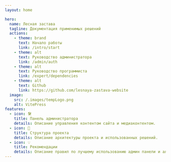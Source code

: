 ```yaml
---
layout: home

hero:
  name: Лесная застава
  tagline: Документация применимых решений
  actions:
    - theme: brand
      text: Начало работы
      link: /intro/start
    - theme: alt
      text: Руководство администратора
      link: /admin/auth
    - theme: alt
      text: Руководство программиста
      link: /expert/dependencies
    - theme: alt
      text: Github
      link: https://github.com/lesnaya-zastava-website
  image:
    src: /.images/tempLogo.png
    alt: VitePress
features:
  - icon: 🛠️
    title: Панель администратора
    details: Описание управления контентом сайта и медиаконтентом.
  - icon: 📝
    title: Структура проекта
    details: Описание архитектуры проекта и использованных решений.
  - icon: 💡
    title: Рекомендации
    details: Описание правил по лучшему использованию админ панели и алгоритм поведения при обнаружении ошибок.
---
```

